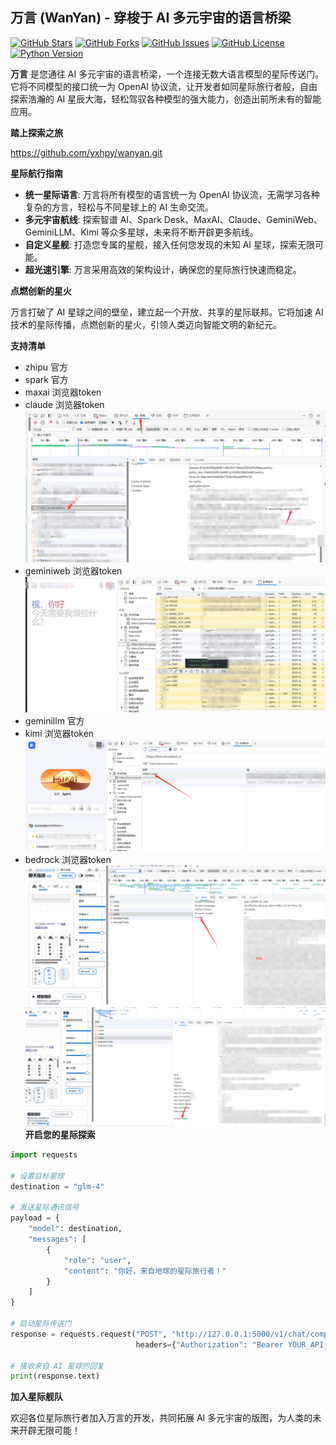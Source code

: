 ## 万言 (WanYan) - 穿梭于 AI 多元宇宙的语言桥梁

[![GitHub Stars](https://img.shields.io/github/stars/yxhpy/wanyan?style=social)](https://github.com/yxhpy/wanyan/stargazers) [![GitHub Forks](https://img.shields.io/github/forks/yxhpy/wanyan?style=social)](https://github.com/yxhpy/wanyan/network/members) [![GitHub Issues](https://img.shields.io/github/issues/yxhpy/wanyan)](https://github.com/yxhpy/wanyan/issues) [![GitHub License](https://img.shields.io/github/license/yxhpy/wanyan)](https://github.com/yxhpy/wanyan/blob/main/LICENSE) [![Python Version](https://img.shields.io/badge/python-3.6+-blue)](https://www.python.org/)

**万言** 是您通往 AI 多元宇宙的语言桥梁，一个连接无数大语言模型的星际传送门。它将不同模型的接口统一为 OpenAI 协议流，让开发者如同星际旅行者般，自由探索浩瀚的 AI 星辰大海，轻松驾驭各种模型的强大能力，创造出前所未有的智能应用。

**踏上探索之旅**

https://github.com/yxhpy/wanyan.git

**星际航行指南**

* **统一星际语言**: 万言将所有模型的语言统一为 OpenAI 协议流，无需学习各种复杂的方言，轻松与不同星球上的 AI 生命交流。
* **多元宇宙航线**: 探索智谱 AI、Spark Desk、MaxAI、Claude、GeminiWeb、GeminiLLM、Kimi 等众多星球，未来将不断开辟更多航线。
* **自定义星舰**: 打造您专属的星舰，接入任何您发现的未知 AI 星球，探索无限可能。
* **超光速引擎**: 万言采用高效的架构设计，确保您的星际旅行快速而稳定。

**点燃创新的星火**

万言打破了 AI 星球之间的壁垒，建立起一个开放、共享的星际联邦。它将加速 AI 技术的星际传播，点燃创新的星火，引领人类迈向智能文明的新纪元。


**支持清单**
* zhipu 官方
* spark 官方
* maxai 浏览器token
* claude 浏览器token
![img.png](imgs/img.png)
* geminiweb 浏览器token
![img.png](imgs/img2.png)
* geminillm 官方
* kimi 浏览器token
![img.png](imgs/img3.png)
* bedrock 浏览器token
![img.png](imgs/img5.png)
![img_1.png](imgs/img_1.png)
**开启您的星际探索**

```python
import requests

# 设置目标星球
destination = "glm-4"

# 发送星际通讯信号
payload = {
    "model": destination,
    "messages": [
        {
            "role": "user",
            "content": "你好，来自地球的星际旅行者！"
        }
    ]
}

# 启动星际传送门
response = requests.request("POST", "http://127.0.0.1:5000/v1/chat/completions", json=payload,
                            headers={"Authorization": "Bearer YOUR_API_KEY"})

# 接收来自 AI 星球的回复
print(response.text)
```

**加入星际舰队**

欢迎各位星际旅行者加入万言的开发，共同拓展 AI 多元宇宙的版图，为人类的未来开辟无限可能！